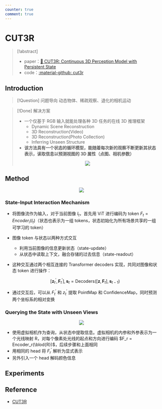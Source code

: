 ```yaml
---
counter: true
comment: true
---
```


# CUT3R

> [!abstract]
> - paper：[:book: CUT3R: Continuous 3D Perception Model with Persistent State](https://arxiv.org/abs/2501.12387)
> - code：[:material-github: cut3r](https://github.com/CUT3R/CUT3R)

## Introduction

> [!Question] 问题导向
> 动态物体、稀疏观察、退化的相机运动

> [!Done] 解决方案
> - 一个仅基于 RGB 输入就能处理各种 3D 任务的在线 3D 推理框架
>     - Dynamic Scene Reconstruction
>     - 3D Reconstruction(Video)
>     - 3D Reconstruction(Photo Collection)
>     - Inferring Unseen Structure
> - **该方法具有一个状态的循环模型，能随着每次新的观察不断更新其状态表示，读取信息以预测视图的 3D 属性（点图、相机参数）**
> <center><img src="https://cdn.jsdelivr.net/gh/jujimeizuo/note@gh-pages/assets/images/cv/slam/cut3r-1.jpg"></center>

## Method

<center><img src="https://cdn.jsdelivr.net/gh/jujimeizuo/note@gh-pages/assets/images/cv/slam/cut3r-2.jpg"></center>

### State-Input Interaction Mechanism

- 将图像流作为输入，对于当前图像 $I_t$，首先用 ViT 进行编码为 token $F_t = Encoder_i(I_t)$（状态也表示为一组 tokens，状态初始化为所有场景共享的一组可学习的 token）
- 图像 token 与状态以两种方式交互
    - 利用当前图像的信息更新状态（state-update）
    - 从状态中读取上下文，融合存储的过去信息（state-readout）
- 这种交互通过两个相互连接的 Transformer decoders 实现，共同对图像和状态 token 进行操作：

    $$
    [\boldsymbol{z}_t^{\prime},\boldsymbol{F}_t^{\prime}],\boldsymbol{s}_t=\mathrm{Decoders}([\boldsymbol{z},\boldsymbol{F}_t],\boldsymbol{s}_{t-1})
    $$

- 通过交互后，可以从 $F_t^\prime$ 和 $z_t^\prime$ 提取 PointMap 和 ConfidenceMap，同时预测两个坐标系的相对变换

### Querying the State with Unseen Views

<center><img src="https://cdn.jsdelivr.net/gh/jujimeizuo/note@gh-pages/assets/images/cv/slam/cut3r-3.jpg"></center>

- 使用虚拟相机作为查询，从状态中提取信息。虚拟相机的内参和外参表示为一个光线映射 R，对每个像素处光线的起点和方向进行编码 $F_r = Encoder_r(\blod{R})$，后续步骤和上面相同
- 用相同的 head 将 $F_r^\prime$ 解析为显式表示
- 另外引入一个 head 解码颜色信息

## Experiments

## Reference

- [CUT3R](https://cut3r.github.io/)